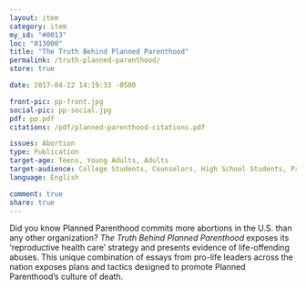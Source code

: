 ```yaml
---
layout: item
category: item
my_id: "#0013"
loc: "013000"
title: "The Truth Behind Planned Parenthood"
permalink: /truth-planned-parenthood/
store: true

date: 2017-04-22 14:19:33 -0500

front-pic: pp-front.jpg
social-pic: pp-social.jpg
pdf: pp.pdf
citations: /pdf/planned-parenthood-citations.pdf

issues: Abortion
type: Publication
target-age: Teens, Young Adults, Adults
target-audience: College Students, Counselors, High School Students, Pregnancy Resource Center, Pro-life Organizations, Sidewalk Counselors, Unintended Pregnancy
language: English

comment: true
share: true
---
```

Did you know Planned Parenthood commits more abortions in the U.S. than any other organization? <i>The Truth Behind Planned Parenthood</i> exposes its ‘reproductive health care’ strategy and presents evidence of life-offending abuses. This unique combination of essays from pro-life leaders across the nation exposes plans and tactics designed to promote Planned Parenthood’s culture of death.